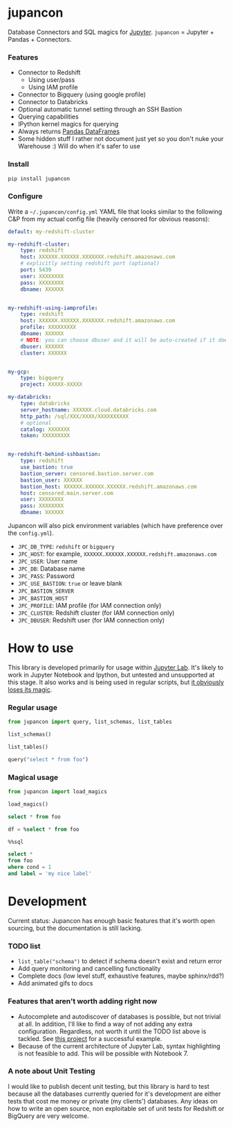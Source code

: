 # jupancon

Database Connectors and SQL magics for [Jupyter](https://docs.jupyter.org/en/latest/). `jupancon` = Jupyter + Pandas + Connectors. 

### Features

- Connector to Redshift
    - Using user/pass
    - Using IAM profile
- Connector to Bigquery (using google profile)
- Connector to Databricks
- Optional automatic tunnel setting through an SSH Bastion
- Querying capabilities
- IPython kernel magics for querying
- Always returns [Pandas DataFrames](https://pandas.pydata.org/pandas-docs/stable/reference/api/pandas.DataFrame.html)
- Some hidden stuff I rather not document just yet so you don't nuke your Warehouse :) Will do when it's safer to use

### Install

```bash
pip install jupancon
```
### Configure

Write a `~/.jupancon/config.yml` YAML file that looks similar to the following C&P from my actual config file (heavily censored for obvious reasons):

```yaml
default: my-redshift-cluster

my-redshift-cluster: 
    type: redshift
    host: XXXXXX.XXXXXX.XXXXXXX.redshift.amazonaws.com
    # explicitly setting redshift port (optional)
    port: 5439
    user: XXXXXXXX
    pass: XXXXXXXX
    dbname: XXXXXX


my-redshift-using-iamprofile: 
    type: redshift
    host: XXXXXX.XXXXXX.XXXXXXX.redshift.amazonaws.com
    profile: XXXXXXXXX
    dbname: XXXXXX
    # NOTE: you can choose dbuser and it will be auto-created if it doesn't exist 
    dbuser: XXXXXX
    cluster: XXXXXX


my-gcp:
    type: bigquery
    project: XXXXX-XXXXX

my-databricks:
    type: databricks
    server_hostname: XXXXXX.cloud.databricks.com
    http_path: /sql/XXX/XXXX/XXXXXXXXXX
    # optional
    catalog: XXXXXXX
    token: XXXXXXXXX


my-redshift-behind-sshbastion:
    type: redshift
    use_bastion: true
    bastion_server: censored.bastion.server.com
    bastion_user: XXXXXX
    bastion_host: XXXXXX.XXXXXX.XXXXXX.redshift.amazonaws.com
    host: censored.main.server.com
    user: XXXXXXXX
    pass: XXXXXXXX
    dbname: XXXXXX
```

Jupancon will also pick environment variables (which have preference over the `config.yml`). 

- `JPC_DB_TYPE`: `redshift` or `bigquery` 
- `JPC_HOST`: for example, `XXXXXX.XXXXXX.XXXXXX.redshift.amazonaws.com`
- `JPC_USER`: User name
- `JPC_DB`: Database name
- `JPC_PASS`: Password
- `JPC_USE_BASTION`: `true` or leave blank
- `JPC_BASTION_SERVER`
- `JPC_BASTION_HOST`
- `JPC_PROFILE`: IAM profile (for IAM connection only)
- `JPC_CLUSTER`: Redshift cluster (for IAM connection only) 
- `JPC_DBUSER`: Redshift user (for IAM connection only)

# How to use

This library is developed primarily for usage within [Jupyter Lab](https://jupyterlab.readthedocs.io/en/stable/getting_started/overview.html). It's likely to work in Jupyter Notebook and Ipython, but untested and unsupported at this stage. It also works and is being used in regular scripts, but [it obviously loses its magic](https://ipython.readthedocs.io/en/stable/interactive/magics.html). 

### Regular usage

```python
from jupancon import query, list_schemas, list_tables

list_schemas()

list_tables()

query("select * from foo")
```

### Magical usage

```python
from jupancon import load_magics

load_magics()
```

```sql
select * from foo
```

```sql
df = %select * from foo
```

```sql
%%sql

select * 
from foo
where cond = 1
and label = 'my nice label'
```

# Development

Current status: Jupancon has enough basic features that it's worth open sourcing, but the documentation is still lacking.

### TODO list

- `list_table("schema")` to detect if schema doesn't exist and return error
- Add query monitoring and cancelling functionality
- Complete docs (low level stuff, exhaustive features, maybe sphinx/rdd?)
- Add animated gifs to docs 


### Features that aren't worth adding right now

- Autocomplete and autodiscover of databases is possible, but not trivial at all. In addition, I'll like to find a way of not adding any extra configuration. Regardless, not worth it until the TODO list above is tackled. See [this project](https://github.com/jupyter-lsp/jupyterlab-lsp) for a successful example.
- Because of the current architecture of Jupyter Lab, syntax highlighting is not feasible to add. This will be possible with Notebook 7.

### A note about Unit Testing

I would like to publish decent unit testing, but this library is hard to test because all the databases currently queried for it's development are either tests that cost me money or private (my clients') databases. Any ideas on how to write an open source, non exploitable set of unit tests for Redshift or BigQuery are very welcome.

